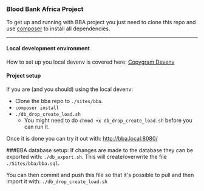 ### Blood Bank Africa Project

To get up and running with BBA project you just need to clone this repo and use [composer][1] to install all dependencies.

---

#### Local development environment
How to set up you local devenv is covered here: [Copygram Devenv][2]

#### Project setup
If you are (and you should) using the local devenv:
* Clone the bba repo to ```./sites/bba```.
* ```composer install```
* ```./db_drop_create_load.sh```
  * You might need to do ```chmod +x db_drop_create_load.sh``` before you can run it.


Once it is done you can try it out with:
http://bba.local:8080/


###BBA database setup:
If changes are made to the database they can be exported with: ```./db_export.sh```.
This will create/overwrite the file ```./Sites/bba/bba.sql```.

You can then commit and push this file so that it's possible to pull and then import it with: ```./db_drop_create_load.sh```

[1]: http://getcomposer.org/
[2]: https://github.com/copygram/devenv/blob/master/README.md
